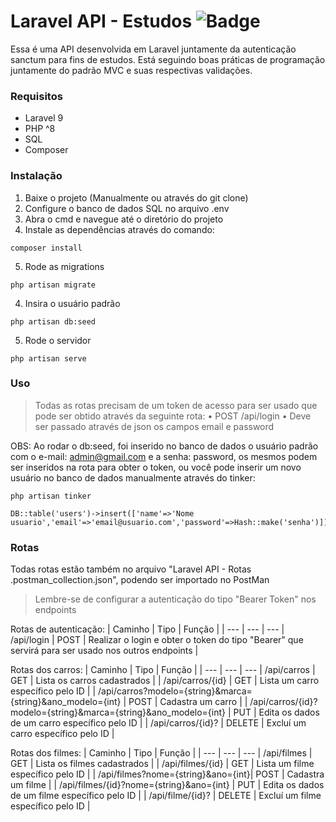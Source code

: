 # Laravel API - Estudos ![Badge](https://img.shields.io/static/v1?label=Laravel&message=Framework&color=red&style=&logo=Laravel)
Essa é uma API desenvolvida em Laravel juntamente da autenticação sanctum para fins de estudos. Está seguindo boas práticas de programação juntamente do padrão MVC e suas respectivas validações.
### Requisitos

- Laravel 9
- PHP ^8
- SQL
- Composer

### Instalação

1. Baixe o projeto (Manualmente ou através do git clone)
2. Configure o banco de dados SQL no arquivo .env
3. Abra o cmd e navegue até o diretório do projeto
4. Instale as dependências através do comando:
```composer
composer install
```
5. Rode as migrations
```laravel
php artisan migrate
```
4. Insira o usuário padrão
```laravel
php artisan db:seed
```
5. Rode o servidor
```laravel
php artisan serve
```

### Uso
> Todas as rotas precisam de um token de acesso para ser usado que pode ser obtido através da seguinte rota:
• POST /api/login
• Deve ser passado através de json os campos email e password

OBS: Ao rodar o db:seed, foi inserido no banco de dados o usuário padrão com o e-mail: admin@gmail.com e a senha: password, os mesmos podem ser inseridos na rota para obter o token, ou você pode inserir um novo usuário no banco de dados manualmente através do tinker:

```laravel
php artisan tinker
```
```laravel
DB::table('users')->insert(['name'=>'Nome usuario','email'=>'email@usuario.com','password'=>Hash::make('senha')])
```

### Rotas
Todas rotas estão também no arquivo "Laravel API - Rotas .postman_collection.json", podendo ser importado no PostMan
> Lembre-se de configurar a autenticação do tipo "Bearer Token" nos endpoints

Rotas de autenticação:
| Caminho | Tipo | Função |
| ---      | ---       | ---
| /api/login | POST | Realizar o login e obter o token do tipo "Bearer" que servirá para ser usado nos outros endpoints |

Rotas dos carros:
| Caminho | Tipo | Função |
| ---      | ---       | ---
| /api/carros | GET | Lista os carros cadastrados |
| /api/carros/{id} | GET | Lista um carro específico pelo ID |
| /api/carros?modelo={string}&marca={string}&ano_modelo={int} | POST | Cadastra um carro |
| /api/carros/{id}?modelo={string}&marca={string}&ano_modelo={int} | PUT | Edita os dados de um carro específico pelo ID |
| /api/carros/{id}? | DELETE | Excluí um carro específico pelo ID |

Rotas dos filmes:
| Caminho | Tipo | Função |
| ---      | ---       | ---
| /api/filmes | GET | Lista os filmes cadastrados |
| /api/filmes/{id} | GET | Lista um filme específico pelo ID |
| /api/filmes?nome={string}&ano={int}| POST | Cadastra um filme |
| /api/filmes/{id}?nome={string}&ano={int} | PUT | Edita os dados de um filme específico pelo ID |
| /api/filme/{id}? | DELETE | Excluí um filme específico pelo ID |

